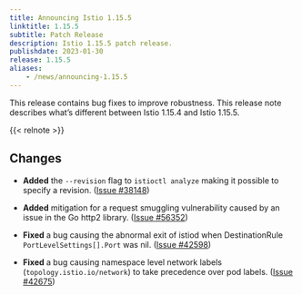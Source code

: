 ```yaml
---
title: Announcing Istio 1.15.5
linktitle: 1.15.5
subtitle: Patch Release
description: Istio 1.15.5 patch release.
publishdate: 2023-01-30
release: 1.15.5
aliases:
    - /news/announcing-1.15.5
---
```


This release contains bug fixes to improve robustness. This release note describes what’s different between Istio 1.15.4 and Istio 1.15.5.

{{< relnote >}}

## Changes

- **Added** the `--revision` flag to `istioctl analyze` making it possible to specify a revision.
  ([Issue #38148](https://github.com/istio/istio/issues/38148))

- **Added** mitigation for a request smuggling vulnerability caused by an issue in the Go http2 library. ([Issue #56352](https://github.com/golang/go/issues/56352))

- **Fixed** a bug causing the abnormal exit of istiod when DestinationRule `PortLevelSettings[].Port` was nil. ([Issue #42598](https://github.com/istio/istio/issues/42598))

- **Fixed** a bug causing namespace level network labels (`topology.istio.io/network`) to take precedence over pod labels. ([Issue #42675](https://github.com/istio/istio/issues/42675))
